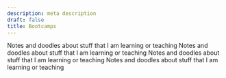 ```yaml
---
description: meta description
draft: false
title: Bootcamps
---
```


Notes and doodles about stuff that I am learning or teaching Notes and doodles about stuff that I am learning or teaching Notes and doodles about stuff that I am learning or teaching Notes and doodles about stuff that I am learning or teaching